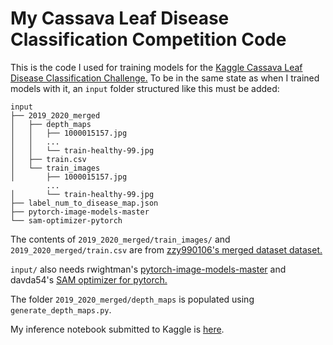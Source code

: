 # My Cassava Leaf Disease Classification Competition Code

This is the code I used for training models for the [Kaggle Cassava Leaf Disease Classification Challenge.](https://www.kaggle.com/c/cassava-leaf-disease-classification/overview)
To be in the same state as when I trained models with it, an `input` folder structured like this must be added:
```
input
├── 2019_2020_merged
│   ├── depth_maps
│   │   ├── 1000015157.jpg
│   │   ...
│   │   └── train-healthy-99.jpg
│   ├── train.csv
│   └── train_images
│       ├── 1000015157.jpg
        ...
│       └── train-healthy-99.jpg
├── label_num_to_disease_map.json
├── pytorch-image-models-master
└── sam-optimizer-pytorch
```

The contents of `2019_2020_merged/train_images/` and `2019_2020_merged/train.csv` are from [zzy990106's merged dataset dataset.](https://www.kaggle.com/zzy990106/cassava-merged-data)


`input/` also needs rwightman's [pytorch-image-models-master](https://github.com/rwightman/pytorch-image-models) and davda54's [SAM optimizer for pytorch.](https://github.com/davda54/sam)


The folder `2019_2020_merged/depth_maps` is populated using `generate_depth_maps.py`.

My inference notebook submitted to Kaggle is [here](https://www.kaggle.com/aaroswings/ensemble-inference-notebook).
